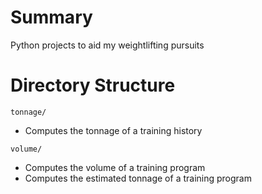 # Summary
Python projects to aid my weightlifting pursuits

# Directory Structure
`tonnage/`
- Computes the tonnage of a training history

`volume/`
- Computes the volume of a training program
- Computes the estimated tonnage of a training program
